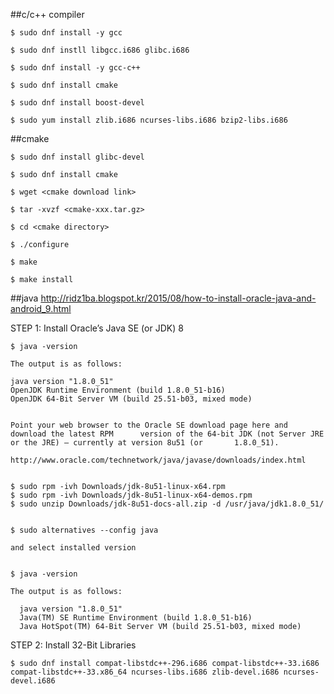 ##c/c++ compiler

	$ sudo dnf install -y gcc
	
	$ sudo dnf instll libgcc.i686 glibc.i686
	
	$ sudo dnf install -y gcc-c++

	$ sudo dnf install cmake

	$ sudo dnf install boost-devel
	
	$ sudo yum install zlib.i686 ncurses-libs.i686 bzip2-libs.i686 

##cmake

	$ sudo dnf install glibc-devel
	
	$ sudo dnf install cmake
	
	$ wget <cmake download link>

	$ tar -xvzf <cmake-xxx.tar.gz>

	$ cd <cmake directory>
	
	$ ./configure

	$ make

	$ make install

##java
	http://ridz1ba.blogspot.kr/2015/08/how-to-install-oracle-java-and-android_9.html

STEP 1: Install Oracle’s Java SE (or JDK) 8
	
	$ java -version

	The output is as follows:

  	java version "1.8.0_51"
  	OpenJDK Runtime Environment (build 1.8.0_51-b16)
  	OpenJDK 64-Bit Server VM (build 25.51-b03, mixed mode)


	Point your web browser to the Oracle SE download page here and download the latest RPM 		version of the 64-bit JDK (not Server JRE or the JRE) – currently at version 8u51 (or 		1.8.0_51).

	http://www.oracle.com/technetwork/java/javase/downloads/index.html


	$ sudo rpm -ivh Downloads/jdk-8u51-linux-x64.rpm
 	$ sudo rpm -ivh Downloads/jdk-8u51-linux-x64-demos.rpm
  	$ sudo unzip Downloads/jdk-8u51-docs-all.zip -d /usr/java/jdk1.8.0_51/
	

	$ sudo alternatives --config java

	and select installed version


	$ java -version

	The output is as follows:

	  java version "1.8.0_51"
	  Java(TM) SE Runtime Environment (build 1.8.0_51-b16)
	  Java HotSpot(TM) 64-Bit Server VM (build 25.51-b03, mixed mode)

STEP 2: Install 32-Bit Libraries

	$ sudo dnf install compat-libstdc++-296.i686 compat-libstdc++-33.i686 compat-libstdc++-33.x86_64 ncurses-libs.i686 zlib-devel.i686 ncurses-devel.i686

	
